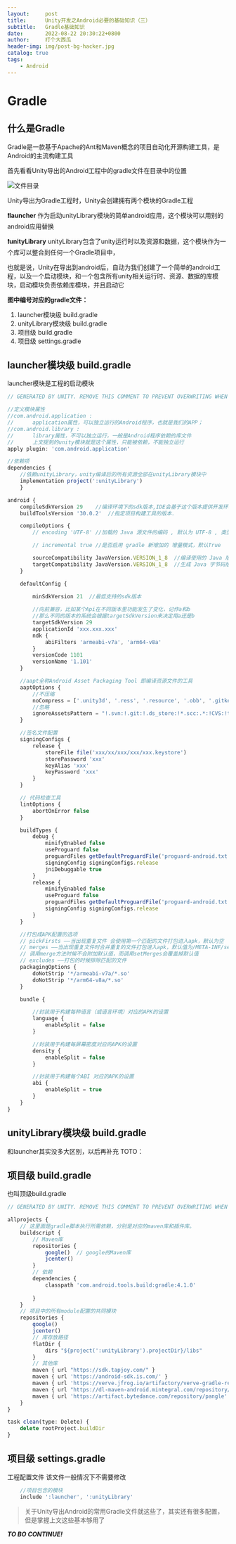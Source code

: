 ```yaml
---
layout:     post
title:      Unity开发之Android必要的基础知识（三）
subtitle:   Gradle基础知识
date:       2022-08-22 20:30:22+0800
author:     打个大西瓜
header-img: img/post-bg-hacker.jpg
catalog: true
tags:
    - Android
---
```


# Gradle
## 什么是Gradle
Gradle是一款基于Apache的Ant和Maven概念的项目自动化开源构建工具，是Android的主流构建工具

首先看看Unity导出的Android工程中的gradle文件在目录中的位置

![文件目录](/img/android-img//android-project.jpg)

Unity导出为Gradle工程时，Unity会创建拥有两个模块的Gradle工程

**❗️launcher**
作为启动unityLibrary模块的简单android应用，这个模块可以用别的android应用替换

**❗️unityLibrary**
unityLibrary包含了unity运行时以及资源和数据，这个模块作为一个库可以整合到任何一个Gradle项目中，

也就是说，Unity在导出到android后，自动为我们创建了一个简单的android工程，以及一个启动模块，和一个包含所有unity相关运行时、资源、数据的库模块，启动模块负责依赖库模块，并且启动它

**图中编号对应的gradle文件：**

1. launcher模块级 build.gradle
2. unityLibrary模块级 build.gradle
3. 项目级 build.gradle
4. 项目级 settings.gradle

## launcher模块级 build.gradle

launcher模块是工程的启动模块
``` js
// GENERATED BY UNITY. REMOVE THIS COMMENT TO PREVENT OVERWRITING WHEN EXPORTING AGAIN

//定义模块属性
//com.android.application : 
//      application属性，可以独立运行的Android程序，也就是我们的APP；
//com.android.library : 
//      library属性，不可以独立运行，一般是Android程序依赖的库文件
//      上文提到的unity模块就是这个属性，只能被依赖，不能独立运行
apply plugin: 'com.android.application'

//依赖项
dependencies {
    //依赖unityLibrary，unity编译后的所有资源全部在unityLibrary模块中
    implementation project(':unityLibrary')
    }

android {
    compileSdkVersion 29    //编译环境下的sdk版本,IDE会基于这个版本提供开发环境的功能
    buildToolsVersion '30.0.2'  //指定项目构建工具的版本.

    compileOptions {
        // encoding 'UTF-8' //加载的 Java 源文件的编码 , 默认为 UTF-8 , 类型为字符串

        // incremental true //是否启用 gradle 新增加的 增量模式，默认True

        sourceCompatibility JavaVersion.VERSION_1_8  //编译使用的 Java 版本 
        targetCompatibility JavaVersion.VERSION_1_8  //生成 Java 字节码版本 
    }

    defaultConfig {

        minSdkVersion 21  //最低支持的sdk版本
        
        //向前兼容，比如某个Api在不同版本里功能发生了变化，记作a和b
        //那么不同的版本的系统会根据targetSdkVersion来决定用a还是b
        targetSdkVersion 29     
        applicationId 'xxx.xxx.xxx'
        ndk {
            abiFilters 'armeabi-v7a', 'arm64-v8a'
        }
        versionCode 1101
        versionName '1.101'
    }

    //aapt全称Android Asset Packaging Tool 即编译资源文件的工具
    aaptOptions {
        //不压缩
        noCompress = ['.unity3d', '.ress', '.resource', '.obb', '.gitkeep']
        //忽略
        ignoreAssetsPattern = "!.svn:!.git:!.ds_store:!*.scc:.*:!CVS:!thumbs.db:!picasa.ini:!*~"
    }

    //签名文件配置
    signingConfigs {
        release {
            storeFile file('xxx/xx/xxx/xxx/xxx.keystore')
            storePassword 'xxx'
            keyAlias 'xxx'
            keyPassword 'xxx'
        }
    }

    // 代码检查工具
    lintOptions {
        abortOnError false
    }

    buildTypes {
        debug {
            minifyEnabled false
            useProguard false
            proguardFiles getDefaultProguardFile('proguard-android.txt')
            signingConfig signingConfigs.release
            jniDebuggable true
        }
        release {
            minifyEnabled false
            useProguard false
            proguardFiles getDefaultProguardFile('proguard-android.txt')
            signingConfig signingConfigs.release
        }
    }

    //打包成APK配置的选项
    // pickFirsts ——当出现重复文件 会使用第一个匹配的文件打包进入apk，默认为空
    // merges ——当出现重复文件时合并重复的文件打包进入apk，默认值为/META-INF/services/**，
    // 调用merge方法时候不会附加默认值，而调用setMerges会覆盖掉默认值
    // excludes ——打包的时候排除匹配的文件
    packagingOptions {
        doNotStrip '*/armeabi-v7a/*.so'
        doNotStrip '*/arm64-v8a/*.so'
    }

    bundle {

        //封装用于构建每种语言（或语言环境）对应的APK的设置
        language {
            enableSplit = false
        }

        //封装用于构建每屏幕密度对应的APK的设置
        density {
            enableSplit = false
        }

        //封装用于构建每个ABI 对应的APK的设置
        abi {
            enableSplit = true
        }
    }
}

```

## unityLibrary模块级 build.gradle
和launcher其实没多大区别，以后再补充 TOTO：

## 项目级 build.gradle

也叫顶级build.gradle

```js
// GENERATED BY UNITY. REMOVE THIS COMMENT TO PREVENT OVERWRITING WHEN EXPORTING AGAIN

allprojects {
    // 这里面是gradle脚本执行所需依赖，分别是对应的maven库和插件库。
    buildscript {
        // Maven库
        repositories {
            google()  // google的Maven库
            jcenter()
        }
        // 依赖
        dependencies {
            classpath 'com.android.tools.build:gradle:4.1.0'
            
        }
    }
    // 项目中的所有module配置的共同模块
    repositories {
        google()
        jcenter()
        // 库存放路径
        flatDir {
            dirs "${project(':unityLibrary').projectDir}/libs"
        }
        // 其他库
        maven { url "https://sdk.tapjoy.com/" }
        maven { url 'https://android-sdk.is.com/' }
        maven { url 'https://verve.jfrog.io/artifactory/verve-gradle-release' }
        maven { url "https://dl-maven-android.mintegral.com/repository/mbridge_android_sdk_oversea" }
        maven { url 'https://artifact.bytedance.com/repository/pangle' }
    }
}

task clean(type: Delete) {
    delete rootProject.buildDir
}

```

## 项目级 settings.gradle
工程配置文件
该文件一般情况下不需要修改
```js
    //项目包含的模块
    include ':launcher', ':unityLibrary'
```

> 关于Unity导出Android的常用Gradle文件就这些了，其实还有很多配置，但是掌握上文这些基本够用了

***TO BO CONTINUE!***